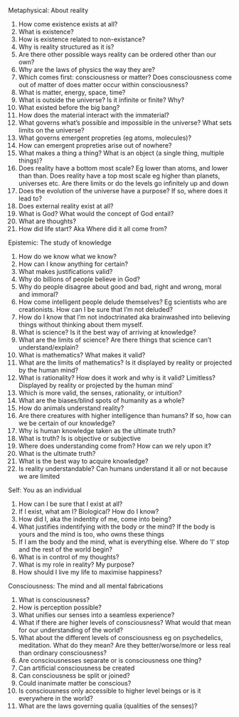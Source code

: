 Metaphysical: About reality
1. How come existence exists at all?
2. What is existence?
3. How is existence related to non-existance?
4. Why is reality structured as it is?
5. Are there other possible ways reality can be ordered other than our own?
6. Why are the laws of physics the way they are?
7. Which comes first: consciousness or matter? Does consciousness come out of matter of does matter occur within consciousness?
8. What is matter, energy, space, time?
9. What is outside the universe? Is it infinite or finite? Why?
10. What existed before the big bang?
11. How does the material interact with the immaterial?
12. What governs what’s possible and impossible in the universe? What sets limits on the universe?
13. What governs emergent propreties (eg atoms, molecules)?
14. How can emergent propreties arise out of nowhere?
15. What makes a thing a thing? What is an object (a single thing, multiple things)?
16. Does reality have a bottom most scale? Eg lower than atoms, and lower than than. Does reality have a top most scale eg higher than planets, universes etc. Are there limits or do the levels go infinitely up and down
17. Does the evolution of the universe have a purpose? If so, where does it lead to?
18. Does external reality exist at all?
19. What is God? What would the concept of God entail?
20. What are thoughts?
21. How did life start? Aka Where did it all come from?

Epistemic: The study of knowledge
1. How do we know what we know?
2. How can I know anything for certain?
3. What makes justifications valid?
4. Why do billions of people believe in God?
5. Why do people disagree about good and bad, right and wrong, moral and immoral?
6. How come intelligent people delude themselves? Eg scientists who are creationists. How can I be sure that I’m not deluded?
7. How do I know that I’m not indoctrinated aka brainwashed into believing things without thinking about them myself.
8. What is science? Is it the best way of arriving at knowledge?
9. What are the limits of science? Are there things that science can’t understand/explain?
10. What is mathematics? What makes it valid?
11. What are the limits of mathematics? Is it displayed by reality or projected by the human mind?
12. What is rationality? How does it work and why is it valid? Limitless? Displayed by reality or projected by the human mind`
13. Which is more valid, the senses, rationality, or intuition?
14. What are the biases/blind spots of humanity as a whole?
15. How do animals understand reality?
16. Are there creatures with higher intelligence than humans? If so, how can we be certain of our knowledge?
17. Why is human knowledge taken as the ultimate truth?
18. What is truth? Is is objective or subjective
19. Where does understanding come from? How can we rely upon it?
20. What is the ultimate truth?
21. What is the best way to acquire knowledge?
22. Is reality understandable? Can humans understand it all or not because we are limited

Self: You as an individual
1. How can I be sure that I exist at all?
2. If I exist, what am I? Biological? How do I know?
3. How did I, aka the indentity of me, come into being?
4. What justifies indentifying with the body or the mind? If the body is yours and the mind is too, who owns these things
5. If I am the body and the mind, what is everything else. Where do ‘I’ stop and the rest of the world begin?
6. What is in control of my thoughts?
7. What is my role in reality? My purpose?
8. How should I live my life to maximise happiness?

Consciousness: The mind and all mental fabrications
1. What is consciousness? 
2. How is perception possible?
3. What unifies our senses into a seamless experience?
4. What if there are higher levels of consciousness? What would that mean for our understanding of the world?
5. What about the different levels of consciousness eg on psychedelics, meditation. What do they mean? Are they better/worse/more or less real than ordinary consciousness?
6. Are consciousnesses separate or is consciousness one thing?
7. Can artificial consciousness be created
8. Can consciousness be split or joined?
9. Could inanimate matter be conscious?
10. Is consciousness only accessible to higher level beings or is it everywhere in the world?
11. What are the laws governing qualia (qualities of the senses)?
